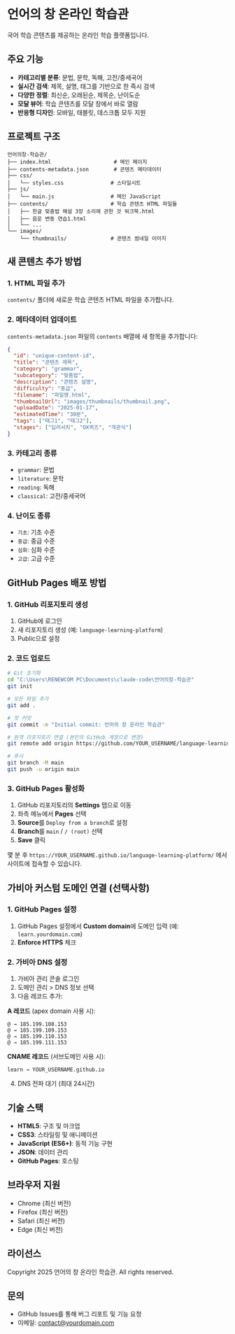 # 언어의 창 온라인 학습관

국어 학습 콘텐츠를 제공하는 온라인 학습 플랫폼입니다.

## 주요 기능

- **카테고리별 분류**: 문법, 문학, 독해, 고전/중세국어
- **실시간 검색**: 제목, 설명, 태그를 기반으로 한 즉시 검색
- **다양한 정렬**: 최신순, 오래된순, 제목순, 난이도순
- **모달 뷰어**: 학습 콘텐츠를 모달 창에서 바로 열람
- **반응형 디자인**: 모바일, 태블릿, 데스크톱 모두 지원

## 프로젝트 구조

```
언어의창-학습관/
├── index.html                    # 메인 페이지
├── contents-metadata.json        # 콘텐츠 메타데이터
├── css/
│   └── styles.css               # 스타일시트
├── js/
│   └── main.js                  # 메인 JavaScript
├── contents/                    # 학습 콘텐츠 HTML 파일들
│   ├── 한글 맞춤법 해설 3장 소리에 관한 것 워크북.html
│   ├── 음운 변동 연습1.html
│   └── ...
└── images/
    └── thumbnails/              # 콘텐츠 썸네일 이미지
```

## 새 콘텐츠 추가 방법

### 1. HTML 파일 추가
`contents/` 폴더에 새로운 학습 콘텐츠 HTML 파일을 추가합니다.

### 2. 메타데이터 업데이트
`contents-metadata.json` 파일의 `contents` 배열에 새 항목을 추가합니다:

```json
{
  "id": "unique-content-id",
  "title": "콘텐츠 제목",
  "category": "grammar",
  "subcategory": "맞춤법",
  "description": "콘텐츠 설명",
  "difficulty": "중급",
  "filename": "파일명.html",
  "thumbnailUrl": "images/thumbnails/thumbnail.png",
  "uploadDate": "2025-01-17",
  "estimatedTime": "30분",
  "tags": ["태그1", "태그2"],
  "stages": ["딥러서치", "OX퀴즈", "객관식"]
}
```

### 3. 카테고리 종류
- `grammar`: 문법
- `literature`: 문학
- `reading`: 독해
- `classical`: 고전/중세국어

### 4. 난이도 종류
- `기초`: 기초 수준
- `중급`: 중급 수준
- `심화`: 심화 수준
- `고급`: 고급 수준

## GitHub Pages 배포 방법

### 1. GitHub 리포지토리 생성

1. GitHub에 로그인
2. 새 리포지토리 생성 (예: `language-learning-platform`)
3. Public으로 설정

### 2. 코드 업로드

```bash
# Git 초기화
cd "C:\Users\RENEWCOM PC\Documents\claude-code\언어의창-학습관"
git init

# 모든 파일 추가
git add .

# 첫 커밋
git commit -m "Initial commit: 언어의 창 온라인 학습관"

# 원격 리포지토리 연결 (본인의 GitHub 계정으로 변경)
git remote add origin https://github.com/YOUR_USERNAME/language-learning-platform.git

# 푸시
git branch -M main
git push -u origin main
```

### 3. GitHub Pages 활성화

1. GitHub 리포지토리의 **Settings** 탭으로 이동
2. 좌측 메뉴에서 **Pages** 선택
3. **Source**를 `Deploy from a branch`로 설정
4. **Branch**를 `main` / `/ (root)` 선택
5. **Save** 클릭

몇 분 후 `https://YOUR_USERNAME.github.io/language-learning-platform/` 에서 사이트에 접속할 수 있습니다.

## 가비아 커스텀 도메인 연결 (선택사항)

### 1. GitHub Pages 설정

1. GitHub Pages 설정에서 **Custom domain**에 도메인 입력 (예: `learn.yourdomain.com`)
2. **Enforce HTTPS** 체크

### 2. 가비아 DNS 설정

1. 가비아 관리 콘솔 로그인
2. 도메인 관리 > DNS 정보 선택
3. 다음 레코드 추가:

**A 레코드** (apex domain 사용 시):
```
@ → 185.199.108.153
@ → 185.199.109.153
@ → 185.199.110.153
@ → 185.199.111.153
```

**CNAME 레코드** (서브도메인 사용 시):
```
learn → YOUR_USERNAME.github.io
```

4. DNS 전파 대기 (최대 24시간)

## 기술 스택

- **HTML5**: 구조 및 마크업
- **CSS3**: 스타일링 및 애니메이션
- **JavaScript (ES6+)**: 동적 기능 구현
- **JSON**: 데이터 관리
- **GitHub Pages**: 호스팅

## 브라우저 지원

- Chrome (최신 버전)
- Firefox (최신 버전)
- Safari (최신 버전)
- Edge (최신 버전)

## 라이선스

Copyright 2025 언어의 창 온라인 학습관. All rights reserved.

## 문의

- GitHub Issues를 통해 버그 리포트 및 기능 요청
- 이메일: contact@yourdomain.com
